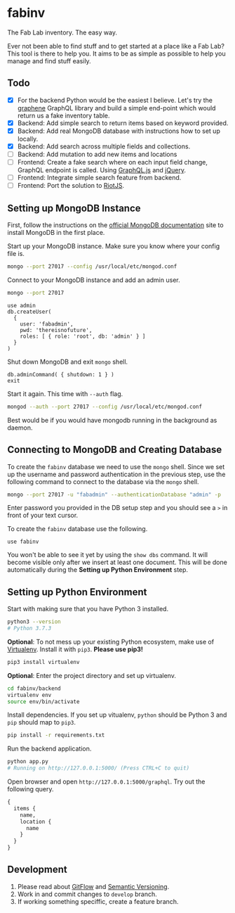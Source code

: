 # fabinv

The Fab Lab inventory. The easy way. 

Ever not been able to find stuff and to get started at a place like a Fab Lab? This tool is there to help you. It aims to be as simple as possible to help you manage and find stuff easily.

## Todo

- [x] For the backend Python would be the easiest I believe. Let's try the [graphene](https://github.com/graphql-python/graphene) GraphQL library and build a simple end-point which would return us a fake inventory table.
- [x] Backend: Add simple search to return items based on keyword provided.
- [x] Backend: Add real MongoDB database with instructions how to set up locally.
- [x] Backend: Add search across multiple fields and collections.
- [ ] Backend: Add mutation to add new items and locations
- [ ] Frontend: Create a fake search where on each input field change, GraphQL endpoint is called. Using [GraphQL.js](https://github.com/f/graphql.js) and [jQuery](https://jquery.com/).
- [ ] Frontend: Integrate simple search feature from backend. 
- [ ] Frontend: Port the solution to [RiotJS](https://riot.js.org/).

## Setting up MongoDB Instance

First, follow the instructions on the [official MongoDB documentation](https://docs.mongodb.com/manual/installation/) site to install MongoDB in the first place.

Start up your MongoDB instance. Make sure you know where your config file is.

```bash
mongo --port 27017 --config /usr/local/etc/mongod.conf
```

Connect to your MongoDB instance and add an admin user.

```bash
mongo --port 27017
```

```mongo
use admin
db.createUser(
  {
    user: 'fabadmin',
    pwd: 'thereisnofuture',
    roles: [ { role: 'root', db: 'admin' } ]
  }
)
```

Shut down MongoDB and exit `mongo` shell.

```mongo
db.adminCommand( { shutdown: 1 } )
exit
```

Start it again. This time with `--auth` flag.

```bash
mongod --auth --port 27017 --config /usr/local/etc/mongod.conf
```

Best would be if you would have mongodb running in the background as daemon. 

## Connecting to MongoDB and Creating Database

To create the `fabinv` database we need to use the `mongo` shell. Since we set up the username and password authentication in the previous step, use the following command to connect to the database via the `mongo` shell.

```bash
mongo --port 27017 -u "fabadmin" --authenticationDatabase "admin" -p
```

Enter password you provided in the DB setup step and you should see a `>` in front of your text cursor.

To create the `fabinv` database use the following.

```mongo
use fabinv
```

You won't be able to see it yet by using the `show dbs` command. It will become visible only after we insert at least one document. This will be done automatically during the **Setting up Python Environment** step.


## Setting up Python Environment

Start with making sure that you have Python 3 installed. 

```bash
python3 --version
# Python 3.7.3
```

**Optional**: To not mess up your existing Python ecosystem, make use of [Virtualenv](https://virtualenv.pypa.io/en/latest/). Install it with `pip3`. **Please use pip3!**

```bash
pip3 install virtualenv
```

**Optional**: Enter the project directory and set up virtualenv.

```bash
cd fabinv/backend
virtualenv env
source env/bin/activate
```

Install dependencies. If you set up vitualenv, `python` should be Python 3 and `pip` should map to `pip3`.

```bash
pip install -r requirements.txt
```

Run the backend application.

```bash
python app.py
# Running on http://127.0.0.1:5000/ (Press CTRL+C to quit)
```

Open browser and open `http://127.0.0.1:5000/graphql`. Try out the following query.

```graphql
{ 
  items {
    name,
    location {
      name
    } 
  }
}
```

## Development

1. Please read about [GitFlow](https://www.atlassian.com/git/tutorials/comparing-workflows/gitflow-workflow) and [Semantic Versioning](https://semver.org/). 
2. Work in and commit changes to `develop` branch. 
3. If working something speciffic, create a feature branch.
